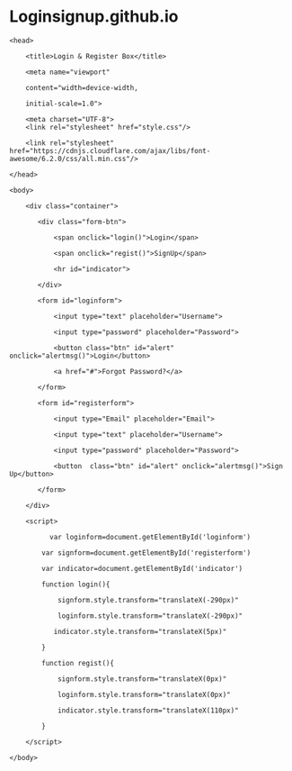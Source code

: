 # Loginsignup.github.io
<!DOCTYPE html>

<html>

    <head>

        <title>Login & Register Box</title>

        <meta name="viewport"

        content="width=device-width,

        initial-scale=1.0">

        <meta charset="UTF-8">
        <link rel="stylesheet" href="style.css"/>

        <link rel="stylesheet" href="https://cdnjs.cloudflare.com/ajax/libs/font-awesome/6.2.0/css/all.min.css"/>

    </head>

    <body>

        <div class="container">

           <div class="form-btn">

               <span onclick="login()">Login</span>

               <span onclick="regist()">SignUp</span>

               <hr id="indicator">

           </div>

           <form id="loginform">

               <input type="text" placeholder="Username">

               <input type="password" placeholder="Password">

               <button class="btn" id="alert" onclick="alertmsg()">Login</button>

               <a href="#">Forgot Password?</a>

           </form>

           <form id="registerform">

               <input type="Email" placeholder="Email">

               <input type="text" placeholder="Username">

               <input type="password" placeholder="Password">

               <button  class="btn" id="alert" onclick="alertmsg()">Sign Up</button>

           </form>

        </div>

        <script>

              var loginform=document.getElementById('loginform')

            var signform=document.getElementById('registerform')

            var indicator=document.getElementById('indicator')

            function login(){

                signform.style.transform="translateX(-290px)"

                loginform.style.transform="translateX(-290px)"

               indicator.style.transform="translateX(5px)" 

            }

            function regist(){

                signform.style.transform="translateX(0px)"

                loginform.style.transform="translateX(0px)"

                indicator.style.transform="translateX(110px)"

            }

        </script>

    </body>

</html>
